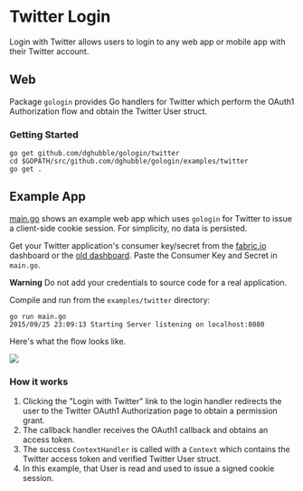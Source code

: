 
# Twitter Login

Login with Twitter allows users to login to any web app or mobile app with their Twitter account.

## Web

Package `gologin` provides Go handlers for Twitter which perform the OAuth1 Authorization flow and obtain the Twitter User struct.

### Getting Started

    go get github.com/dghubble/gologin/twitter
    cd $GOPATH/src/github.com/dghubble/gologin/examples/twitter
    go get .

## Example App

[main.go](main.go) shows an example web app which uses `gologin` for Twitter to issue a client-side cookie session. For simplicity, no data is persisted.

Get your Twitter application's consumer key/secret from the [fabric.io](https://fabric.io) dashboard or the [old dashboard](https://apps.twitter.com/). Paste the Consumer Key and Secret in `main.go`.

**Warning** Do not add your credentials to source code for a real application.

Compile and run from the `examples/twitter` directory:

    go run main.go
    2015/09/25 23:09:13 Starting Server listening on localhost:8080

Here's what the flow looks like.

<img src="https://storage.googleapis.com/dghubble/twitter-web-login.gif">

### How it works

1. Clicking the "Login with Twitter" link to the login handler redirects the user to the Twitter OAuth1 Authorization page to obtain a permission grant.
2. The callback handler receives the OAuth1 callback and obtains an access token.
3. The success `ContextHandler` is called with a `Context` which contains the Twitter access token and verified Twitter User struct.
4. In this example, that User is read and used to issue a signed cookie session.

